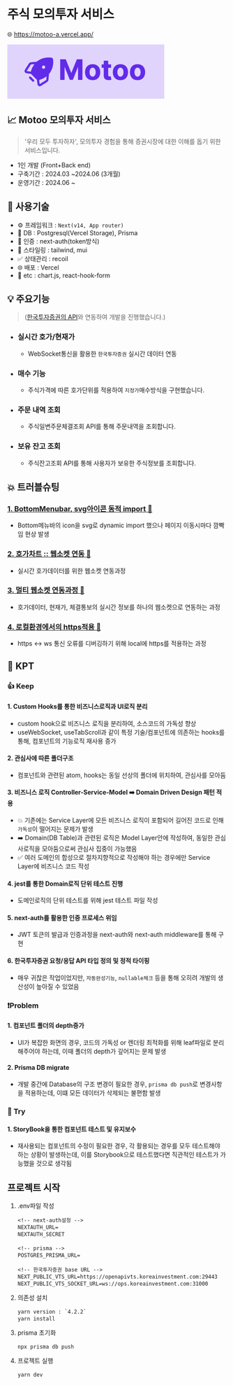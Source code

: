 # 주식 모의투자 서비스

🌐 https://motoo-a.vercel.app/

<!-- [![Hits](https://hits.seeyoufarm.com/api/count/incr/badge.svg?url=https%3A%2F%2Fgithub.com%2FDolphin-PC%2Fmotoo&count_bg=%2379C83D&title_bg=%23555555&icon=&icon_color=%23E7E7E7&title=hits&edge_flat=false)](https://hits.seeyoufarm.com) -->

<img src="assets/logo.png" />

## 📈 Motoo 모의투자 서비스

> '우리 모두 투자하자', 모의투자 경험을 통해 증권시장에 대한 이해를 돕기 위한 서비스입니다.

- 1인 개발 (Front+Back end)
- 구축기간 : 2024.03 ~2024.06 (3개월)
- 운영기간 : 2024.06 ~

## 📌 사용기술

- ⚙️ 프레임워크 : `Next(v14, App router)`
- 💾 DB : Postgresql(Vercel Storage), Prisma
- 🔑 인증 : next-auth(token방식)
- 🔮 스타일링 : tailwind, mui
- ✅ 상태관리 : recoil
- 🌐 배포 : Vercel
- 📕 etc : chart.js, react-hook-form

## 💡 주요기능

> ([한국투자증권의 API](https://apiportal.koreainvestment.com/apiservice/oauth2#L_5c87ba63-740a-4166-93ac-803510bb9c02)와 연동하여 개발을 진행했습니다.)

- ### 실시간 호가/현재가
  - WebSocket통신을 활용한 `한국투자증권` 실시간 데이터 연동
- ### 매수 기능
  - 주식가격에 따른 호가단위를 적용하여 `지정가`매수방식을 구현했습니다.
- ### 주문 내역 조회
  - 주식일변주문체결조회 API를 통해 주문내역을 조회합니다.
- ### 보유 잔고 조회
  - 주식잔고조회 API를 통해 사용자가 보유한 주식정보를 조회합니다.

## 💥 트러블슈팅

### [1. BottomMenubar, svg아이콘 동적 import 🔗](https://www.notion.so/dolphin-pc/d9bd6db3e1064daa8ec68cbc99bb8a30?v=de02d27a5f0649d2972108a188217717&p=ff5506255905426b8db46275cec5a4a4&pm=s)

- Bottom메뉴바의 icon을 svg로 dynamic import 했으나 페이지 이동시마다 깜빡임 현상 발생

### [2. 호가차트 :: 웹소켓 연동 🔗](https://www.notion.so/dolphin-pc/d9bd6db3e1064daa8ec68cbc99bb8a30?v=de02d27a5f0649d2972108a188217717&p=25325b8bde574b3793afdf9b04422061&pm=s)

- 실시간 호가데이터를 위한 웹소켓 연동과정

### [3. 멀티 웹소켓 연동과정 🔗](https://www.notion.so/dolphin-pc/d9bd6db3e1064daa8ec68cbc99bb8a30?v=de02d27a5f0649d2972108a188217717&p=1c89afd76717436399ec798740f87fd5&pm=s)

- 호가데이터, 현재가, 체결통보의 실시간 정보를 하나의 웹소켓으로 연동하는 과정

### [4. 로컬환경에서의 https적용 🔗](https://www.notion.so/dolphin-pc/d9bd6db3e1064daa8ec68cbc99bb8a30?v=de02d27a5f0649d2972108a188217717&p=cc14522fa1b241e9966f4ba48f821b88&pm=s)

- https ↔️ ws 통신 오류를 디버깅하기 위해 local에 https를 적용하는 과정

## 🤔 KPT

### 👍 Keep

#### 1. Custom Hooks를 통한 비즈니스로직과 UI로직 분리

- custom hook으로 비즈니스 로직을 분리하여, 소스코드의 가독성 향상
- useWebSocket, useTabScroll과 같이 특정 기술/컴포넌트에 의존하는 hooks를 통해, 컴포넌트의 기능로직 재사용 증가

#### 2. 관심사에 따른 폴더구조

- 컴포넌트와 관련된 atom, hooks는 동일 선상의 폴더에 위치하여, 관심사를 모아둠

#### 3. 비즈니스 로직 Controller-Service-Model ➡️ Domain Driven Design 패턴 적용

- 💥 기존에는 Service Layer에 모든 비즈니스 로직이 포함되어 길어진 코드로 인해 `가독성`이 떨어지는 문제가 발생
- ➡️ Domain(DB Table)과 관련된 로직은 Model Layer안에 작성하여, 동일한 관심사로직을 모아둠으로써 관심사 집중이 가능했음
- ✅ 여러 도메인의 합성으로 절차지향적으로 작성해야 하는 경우에만 Service Layer에 비즈니스 코드 작성

#### 4. jest를 통한 Domain로직 단위 테스트 진행

- 도메인로직의 단위 테스트를 위해 jest 테스트 파일 작성

#### 5. next-auth를 활용한 인증 프로세스 위임

- JWT 토큰의 발급과 인증과정을 next-auth와 next-auth middleware를 통해 구현

#### 6. 한국투자증권 요청/응답 API 타입 정의 및 정적 타이핑

- 매우 귀찮은 작업이었지만, `자동완성기능`, `nullable체크` 등을 통해 오히려 개발의 생산성이 높아질 수 있었음

### ❗️Problem

#### 1. 컴포넌트 폴더의 depth증가

- UI가 복잡한 화면의 경우, 코드의 가독성 or 렌더링 최적화를 위해 leaf파일로 분리해주어야 하는데, 이때 폴더의 depth가 깊어지는 문제 발생

#### 2. Prisma DB migrate

- 개발 중간에 Database의 구조 변경이 필요한 경우, `prisma db push`로 변경사항을 적용하는데, 이떄 모든 데이터가 삭제되는 불편함 발생

### 💬 Try

#### 1. StoryBook을 통한 컴포넌트 테스트 및 유지보수

- 재사용되는 컴포넌트의 수정이 필요한 경우, 각 활용되는 경우를 모두 테스트해야 하는 상황이 발생하는데, 이를 Storybook으로 테스트했다면 직관적인 테스트가 가능했을 것으로 생각됨

## 프로젝트 시작

1. .env파일 작성

   ```
   <!-- next-auth설정 -->
   NEXTAUTH_URL=
   NEXTAUTH_SECRET

   <!-- prisma -->
   POSTGRES_PRISMA_URL=

   <!-- 한국투자증권 base URL -->
   NEXT_PUBLIC_VTS_URL=https://openapivts.koreainvestment.com:29443
   NEXT_PUBLIC_VTS_SOCKET_URL=ws://ops.koreainvestment.com:31000
   ```

2. 의존성 설치

   ```
   yarn version : `4.2.2`
   yarn install
   ```

3. prisma 초기화

   ```
   npx prisma db push
   ```

4. 프로젝트 실행
   ```
   yarn dev
   ```
